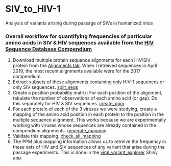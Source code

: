 # SIV_to_HIV-1
Analysis of variants arising during passage of SIVs in humanized mice


### Overall workflow for quantifying frequencies of particular amino acids in SIV & HIV sequences available from the [HIV Sequence Database Compendium](https://www.hiv.lanl.gov/content/sequence/HIV/COMPENDIUM/compendium.html)

1. Download multiple protein sequence alignments for each HIV/SIV protein from the [Alignments tab](https://www.hiv.lanl.gov/content/sequence/NEWALIGN/align.html).  When I retreived sequences in April 2019, the most recent alignments available were for the 2017 compendium.
2. Extract subsets of these alignments containing only HIV-1 sequences or only SIV sequences. [split_seqs](./split_seqs)
3. Create a position probability matrix: For each position of the alignment, tabulate the number of observations of each amino acid (or gap). Do this separately for HIV & SIV sequences. [create_ppm](./create_ppm)
4. For each protein of each of the 3 viruses we were studying, create a mapping of the amino acid position in each protein to the position in the multiple sequence alignment. This works because we are experimentally working with viruses whose sequences are already contained in the compendium alignments. [generate_mapping](./generate_mapping)
5. Validate this mapping. [check_all_mapping](./validate/check_all_mapping)
6. The PPM plus mapping information allows us to retreive the frequency in these sets of HIV and SIV sequences of any variant that arise during the passage experiments. This is done in the [viral_variant_explorer](https://github.com/stenglein-lab/viral_variant_explorer) Shiny app.
